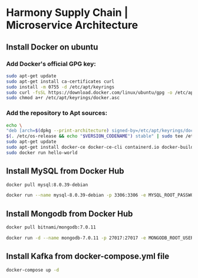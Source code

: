 # Harmony Supply Chain | Microservice Architecture

## Install Docker on ubuntu

### Add Docker's official GPG key:

```bash
sudo apt-get update
sudo apt-get install ca-certificates curl
sudo install -m 0755 -d /etc/apt/keyrings
sudo curl -fsSL https://download.docker.com/linux/ubuntu/gpg -o /etc/apt/keyrings/docker.asc
sudo chmod a+r /etc/apt/keyrings/docker.asc
```

### Add the repository to Apt sources:

```bash
echo \
"deb [arch=$(dpkg --print-architecture) signed-by=/etc/apt/keyrings/docker.asc] https://download.docker.com/linux/ubuntu \
$(. /etc/os-release && echo "$VERSION_CODENAME") stable" | sudo tee /etc/apt/sources.list.d/docker.list > /dev/null
sudo apt-get update
sudo apt-get install docker-ce docker-ce-cli containerd.io docker-buildx-plugin docker-compose-plugin
sudo docker run hello-world
```

## Install MySQL from Docker Hub

```bash
docker pull mysql:8.0.39-debian
```

```bash
docker run --name mysql-8.0.39-debian -p 3306:3306 -e MYSQL_ROOT_PASSWORD=root -d mysql:8.0.39-debian
```

## Install Mongodb from Docker Hub

```bash
docker pull bitnami/mongodb:7.0.11
```

```bash
docker run -d --name mongodb-7.0.11 -p 27017:27017 -e MONGODB_ROOT_USER=root -e MONGODB_ROOT_PASSWORD=root bitnami/mongodb:7.0.11
```

## Install Kafka from **docker-compose.yml** file

```bash
docker-compose up -d
```
